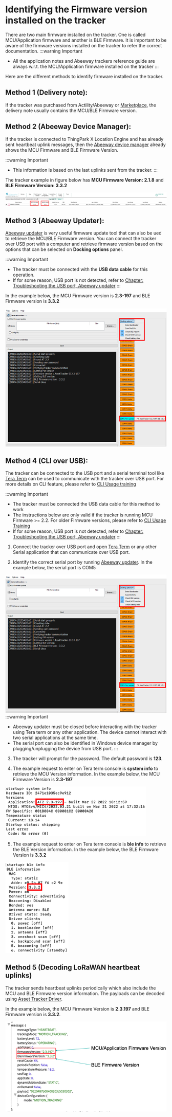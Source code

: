 # Identifying the Firmware version installed on the tracker

There are two main firmware installed on the tracker. One is called MCU/Application firmware and another is BLE Firmware. It is important to be aware of the firmware versions installed on the tracker to refer the correct documentation. 
:::warning Important
* All the application notes and Abeeway trackers reference guide are always w.r.t. the MCU/Application firmware installed on the tracker
:::

Here are the different methods to identify firmware installed on the tracker.

## Method 1 (Delivery note):
If the tracker was purchased from Actility/Abeeway or [Marketplace](https://market.thingpark.com/), the delivery note usually contains the MCU/BLE Firmware version.

## Method 2 (Abeeway Device Manager):


<p>
If the tracker is connected to ThingPark X Location Engine and has already sent heartbeat uplink messages, then the <a href="//trackers-overview/abeeway-device-manager/index.md">Abeeway device manager</a> already shows the MCU Firmware and BLE Firmware Version.
</p>


:::warning Important
* This information is based on the last uplinks sent from the tracker.
:::

The tracker example in figure below has **MCU Firmware Version: 2.1.8** and **BLE Firmware Version: 3.3.2** 

![img](../trackers-overview/abeeway-device-manager/images/ADADevicesTabFWVersion.png)

## Method 3 (Abeeway Updater):
[Abeeway updater](../troubleshooting-support/firmware-update-overview/abeeway-firmware-update.md) is very useful firmware update tool that can also be ued to retrieve the MCU/BLE Firmware version. You can connect the tracker over USB port with a computer and retrieve firmware version based on the options that can be selected on **Docking options** panel. 

:::warning Important
* The tracker must be connected with the **USB data cable** for this operation.
* If for some reason, USB port is not detected, refer to [Chapter: Troubleshooting the USB port, Abeeway updater](https://github.com/Abeeway/Abeeway-updater) 
:::

In the example below, the MCU Firmware version is **2.3-197** and BLE Firmware version is **3.3.2**

![img](./images/retrieve_fw_abw_updater.png)


## Method 4 (CLI over USB):
The tracker can be connected to the USB port and a serial terminal tool like [Tera Term](https://ttssh2.osdn.jp/index.html.en) can be used to communicate with the tracker over USB port. For more details on CLI feature, please refer to [CLI Usage training](../documentation-library/abeeway-trackers-documentation.md#abeeway-firmware-trainings)

:::warning Important
 * The tracker must be connected the USB data cable for this method to work
 * The instructions below are only valid if the tracker is running MCU Firmware &gt;= 2.2. For older Firmware versions, please refer to [CLI Usage Training](https://actilitysa.sharepoint.com/:f:/t/aby/EgxRhivJUIVNrq1Lwa3qBigBip9FcMMHhBD_ZaA9m8IT6w?e=WLr48X)
 * If for some reason, USB port is not detected, refer to [Chapter: Troubleshooting the USB port, Abeeway updater](https://github.com/Abeeway/Abeeway-updater) 
:::

1. Connect the tracker over USB port and open [Tera Term](https://ttssh2.osdn.jp/index.html.en) or any other Serial application that can communicate over USB port. 

2. Identify the correct serial port by running [Abeeway updater](../troubleshooting-support/firmware-update-overview/abeeway-firmware-update.md). In the example below, the serial port is COM5

![img](./images/retrieve_fw_abw_updater.png)
:::warning Important
 * Abeeway updater must be closed before interacting with the tracker using Tera term or any other application. The device cannot interact with two serial applications at the same time.
 * The serial port can also be identified in Windows device manager by plugging/unplugging the device from USB port. 
:::

3. The tracker will prompt for the password. The default password is **123**.

4. The example request to enter on Tera term console is **system info** to retrieve the MCU Version information. In the example below, the MCU Firmware Version is **2.3-197**

![img](./images/retrieve_mcu_fw.png)

5. The example request to enter on Tera term console is **ble info** to retrieve the BLE Version information. In the example below, the BLE Firmware Version is **3.3.2**

![img](./images/retrieve_ble_fw.png)

## Method 5 (Decoding LoRaWAN heartbeat uplinks)

The tracker sends heartbeat uplinks periodically which also include the MCU and BLE Firmware version information. The payloads can be decoded using [Asset Tracker Driver](../integrating-your-application-with-thingpark-location/encoding-decoding-lorawan-payloads/index.md).

In the example below, the MCU Firmware Version is **2.3.197** and BLE Firmware version is **3.3.2**.

![img](images/PayloadDecoderFirmwareVersion.png)




